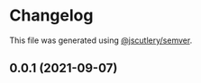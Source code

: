 # Changelog

This file was generated using [@jscutlery/semver](https://github.com/jscutlery/semver).

## 0.0.1 (2021-09-07)
